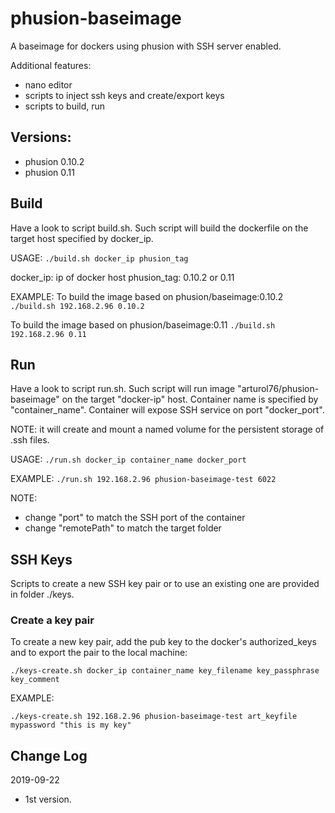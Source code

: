 # phusion-baseimage
A baseimage for dockers using phusion with SSH server enabled.

Additional features:
* nano editor
* scripts to inject ssh keys and create/export keys
* scripts to build, run

## Versions: 
* phusion 0.10.2
* phusion 0.11

## Build
Have a look to script build.sh.
Such script will build the dockerfile on the target host specified by docker_ip.

USAGE:
`./build.sh docker_ip phusion_tag`

docker_ip: ip of docker host
phusion_tag: 0.10.2 or 0.11

EXAMPLE:
To build the image based on phusion/baseimage:0.10.2
`./build.sh 192.168.2.96 0.10.2`

To build the image based on phusion/baseimage:0.11
`./build.sh 192.168.2.96 0.11`

## Run
Have a look to script run.sh.
Such script will run image "arturol76/phusion-baseimage" on the target "docker-ip" host.
Container name is specified by "container_name".
Container will expose SSH service on port "docker_port".

NOTE: it will create and mount a named volume for the persistent storage of .ssh files.

USAGE:
`./run.sh docker_ip container_name docker_port`

EXAMPLE:
`./run.sh 192.168.2.96 phusion-baseimage-test 6022`

NOTE: 
* change "port" to match the SSH port of the container
* change "remotePath" to match the target folder

## SSH Keys
Scripts to create a new SSH key pair or to use an existing one are provided in folder ./keys.

### Create a key pair
To create a new key pair, add the pub key to the docker's authorized_keys and to export the pair to the local machine:
```
./keys-create.sh docker_ip container_name key_filename key_passphrase key_comment
```

EXAMPLE:
```
./keys-create.sh 192.168.2.96 phusion-baseimage-test art_keyfile mypassword "this is my key"
```

## Change Log
2019-09-22
- 1st version.